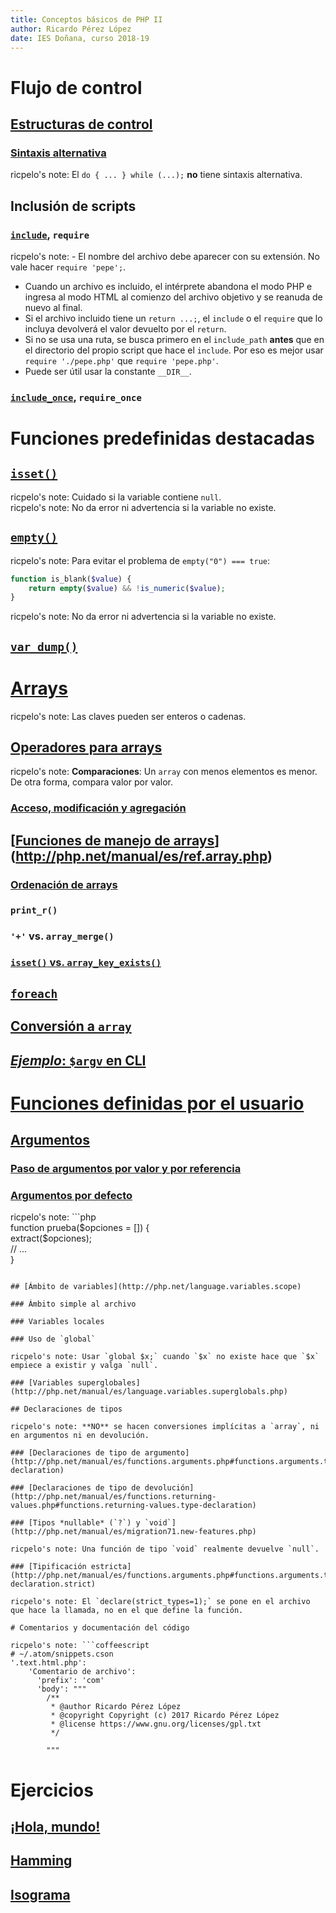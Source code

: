 ```yaml
---
title: Conceptos básicos de PHP II
author: Ricardo Pérez López
date: IES Doñana, curso 2018-19
---
```



# Flujo de control

## [Estructuras de control](http://php.net/manual/es/language.control-structures.php)

### [Sintaxis alternativa](http://php.net/manual/es/control-structures.alternative-syntax.php)

ricpelo's note: El `do { ... } while (...);` **no** tiene sintaxis alternativa.  

## Inclusión de scripts

### [`include`](http://php.net/manual/es/function.include.php), `require`

ricpelo's note: - El nombre del archivo debe aparecer con su extensión. No vale hacer `require 'pepe';`.  
- Cuando un archivo es incluido, el intérprete abandona el modo PHP e ingresa al modo HTML al comienzo del archivo objetivo y se reanuda de nuevo al final.  
- Si el archivo incluido tiene un `return ...;`, el `include` o el `require` que lo incluya devolverá el valor devuelto por el `return`.  
- Si no se usa una ruta, se busca primero en el `include_path` **antes** que en el directorio del propio script que hace el `include`. Por eso es mejor usar `require './pepe.php'` que `require 'pepe.php'`.  
- Puede ser útil usar la constante `__DIR__`.  

### [`include_once`](http://php.net/manual/es/function.include-once.php), `require_once`

# Funciones predefinidas destacadas

## [`isset()`](http://php.net/manual/es/function.isset.php)

ricpelo's note: Cuidado si la variable contiene `null`.  
ricpelo's note: No da error ni advertencia si la variable no existe.  

## [`empty()`](http://php.net/manual/es/function.empty.php)

ricpelo's note: Para evitar el problema de `empty("0") === true`:  
```php  
function is_blank($value) {  
    return empty($value) && !is_numeric($value);  
}  
```  
ricpelo's note: No da error ni advertencia si la variable no existe.  

## [`var_dump()`](http://php.net/manual/es/function.var-dump.php)

# [Arrays](http://php.net/manual/es/language.types.array.php)

ricpelo's note: Las claves pueden ser enteros o cadenas.  

## [Operadores para arrays](http://php.net/manual/es/language.operators.array.php)

ricpelo's note: **Comparaciones**: Un `array` con menos elementos es menor. De otra forma, compara valor por valor.  

### [Acceso, modificación y agregación](http://php.net/manual/es/language.types.array.php#language.types.array.syntax.modifying)

## [[Funciones de manejo de arrays](http://php.net/manual/es/book.array.php)](http://php.net/manual/es/ref.array.php)

### [Ordenación de arrays](http://php.net/manual/es/array.sorting.php)

### `print_r()`

### `'+'` vs. `array_merge()`

### [`isset()` vs. `array_key_exists()`](http://php.net/manual/es/function.array-key-exists.php#107786)

## [`foreach`](http://php.net/manual/es/control-structures.foreach.php)

## [Conversión a `array`](http://php.net/manual/es/language.types.array.php#language.types.array.casting)

## [*Ejemplo*: `$argv` en CLI](http://php.net/manual/es/reserved.variables.argv.php)

# [Funciones definidas por el usuario](http://php.net/manual/es/language.functions.php)

## [Argumentos](http://php.net/manual/es/functions.arguments.php)

### [Paso de argumentos por valor y por referencia](http://php.net/manual/es/functions.arguments.php#functions.arguments.by-reference)

### [Argumentos por defecto](http://php.net/manual/es/functions.arguments.php#functions.arguments.default)

ricpelo's note: ```php  
function prueba($opciones = []) {  
    extract($opciones);  
    // ...  
}  
```  

## [Ámbito de variables](http://php.net/language.variables.scope)

### Ámbito simple al archivo

### Variables locales

### Uso de `global`

ricpelo's note: Usar `global $x;` cuando `$x` no existe hace que `$x` empiece a existir y valga `null`.  

### [Variables superglobales](http://php.net/manual/es/language.variables.superglobals.php)

## Declaraciones de tipos

ricpelo's note: **NO** se hacen conversiones implícitas a `array`, ni en argumentos ni en devolución.  

### [Declaraciones de tipo de argumento](http://php.net/manual/es/functions.arguments.php#functions.arguments.type-declaration)

### [Declaraciones de tipo de devolución](http://php.net/manual/es/functions.returning-values.php#functions.returning-values.type-declaration)

### [Tipos *nullable* (`?`) y `void`](http://php.net/manual/es/migration71.new-features.php)

ricpelo's note: Una función de tipo `void` realmente devuelve `null`.  

### [Tipificación estricta](http://php.net/manual/es/functions.arguments.php#functions.arguments.type-declaration.strict)

ricpelo's note: El `declare(strict_types=1);` se pone en el archivo que hace la llamada, no en el que define la función.  

# Comentarios y documentación del código

ricpelo's note: ```coffeescript  
# ~/.atom/snippets.cson  
'.text.html.php':  
    'Comentario de archivo':  
      'prefix': 'com'  
      'body': """  
        /**  
         * @author Ricardo Pérez López  
         * @copyright Copyright (c) 2017 Ricardo Pérez López  
         * @license https://www.gnu.org/licenses/gpl.txt  
         */  
  
        """  
```  

# Ejercicios

## [¡Hola, mundo!](https://github.com/iesdonana/hola-mundo)

## [Hamming](https://github.com/iesdonana/hamming)

## [Isograma](https://github.com/iesdonana/isograma)